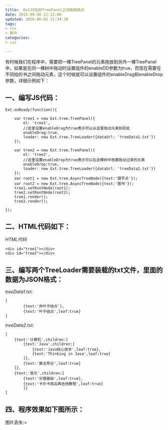 ```yaml
---
title:  ExtJS在树TreePanel之间拖放结点
date: 2015-09-30 22:12:00
updated: 2016-06-02 11:34:30
tags: 
- css
- 居中
categories: 
- css

---
```

有时候我们在程序中，需要把一棵TreePanel的元素拖放到另外一棵TreePanel中，如果是在同一棵树中拖动时设置组件的enableDD参数为true，而现在需要在不同给的书之间拖动元素，这个时候就可以设置组件的enableDrag和enableDrop参数，详细示例如下：

## 一、编写JS代码：

    Ext.onReady(function(){
    
        var tree1 = new Ext.tree.TreePanel({
            el: 'tree1',
    		//这里设置enableDrag为true表示可以从这里拖动元素到别处
            enableDrag:true,
            loader: new Ext.tree.TreeLoader({dataUrl: 'treeData1.txt'})
        });


<!--more-->


        var tree2 = new Ext.tree.TreePanel({
            el: 'tree2',
    		//这里设置enableDrop为true表示可以在这棵树中放置拖动过来的元素
            enableDrop:true,
            loader: new Ext.tree.TreeLoader({dataUrl: 'treeData2.txt'})
        });
        var root1 = new Ext.tree.AsyncTreeNode({text:'跟节点'});
        var root2 = new Ext.tree.AsyncTreeNode({text:'图书'});
        tree1.setRootNode(root1);
        tree2.setRootNode(root2);
        tree1.render();
        tree2.render();
    
    });

## 二、HTML代码如下：
*HTML代码*

    <div id="tree1"></div>
    <div id="tree2"></div>

## 三、编写两个TreeLoader需要装载的txt文件，里面的数据为JSON格式：
*treeData1.txt:*

    [
            {text:'非叶子结点'},
            {text:'叶子结点',leaf:true}
    ]

*treeData2.txt:*

    [
        {text:'计算机',children:[
            {text:'Java',children:[
                {text:'Java核心技术',leaf:true},
                {text:'Thinking in Java',leaf:true}
            ]},
            {text:'算法导论',leaf:true}
        ]},
        {text:'音乐',children:[
            {text:'乐理基础',leaf:true},
            {text:'卡尔卡西古典吉他教程',leaf:true}
            ]}
    ]

## 四、程序效果如下图所示：
图片丢失:>